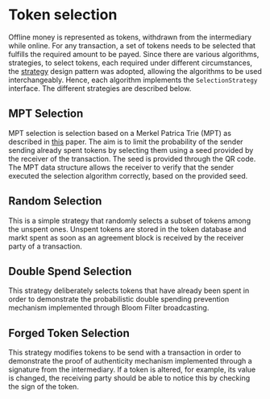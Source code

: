 # Token selection

Offline money is represented as tokens, withdrawn from the intermediary while online. For any transaction, a set of tokens needs to be selected that fulfills the required amount to be payed. Since there are various algorithms, strategies, to select tokens, each required under different circumstances, the [strategy](https://refactoring.guru/design-patterns/strategy) design pattern was adopted, allowing the algorithms to be used interchangeably. Hence, each algorithm implements the `SelectionStrategy` interface. The different strategies are described below.

## MPT Selection
MPT selection is selection based on a Merkel Patrica Trie (MPT) as described in [this](https://d197for5662m48.cloudfront.net/documents/publicationstatus/250191/preprint_pdf/a6b5b07b853af33d6d6f1562eb27607c.pdf) paper. The aim is to limit the probability of the sender sending already spent tokens by selecting them using a seed provided by the receiver of the transaction. The seed is provided through the QR code. The MPT data structure allows the receiver to verify that the sender executed the selection algorithm correctly, based on the provided seed.

## Random Selection
This is a simple strategy that randomly selects a subset of tokens among the unspent ones. Unspent tokens are stored in the token database and markt spent as soon as an agreement block is received by the receiver party of a transaction.

## Double Spend Selection
This strategy deliberately selects tokens that have already been spent in order to demonstrate the probabilistic double spending prevention mechanism implemented through Bloom Filter broadcasting.

## Forged Token Selection
This strategy modifies tokens to be send with a transaction in order to demonstrate the proof of authenticity mechanism implemented through a signature from the intermediary. If a token is altered, for example, its value is changed, the receiving party should be able to notice this by checking the sign of the token.